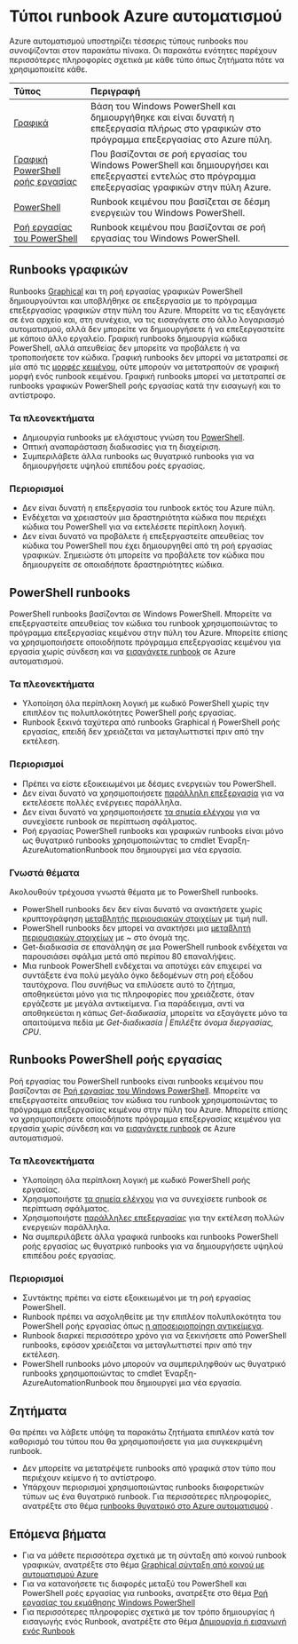 <properties 
   pageTitle="Τύποι Runbook Azure αυτοματισμού"
   description="Περιγράφει τους διάφορους τύπους runbooks που μπορείτε να χρησιμοποιήσετε στο αυτοματισμού Azure και θέματα που θα πρέπει να λάβετε υπόψη κατά τον καθορισμό του τύπου που θα χρησιμοποιήσετε. "
   services="automation"
   documentationCenter=""
   authors="mgoedtel"
   manager="jwhit"
   editor="tysonn" />
<tags 
   ms.service="automation"
   ms.devlang="na"
   ms.topic="article"
   ms.tgt_pltfrm="na"
   ms.workload="infrastructure-services"
   ms.date="09/12/2016"
   ms.author="bwren" />

# <a name="azure-automation-runbook-types"></a>Τύποι runbook Azure αυτοματισμού

Azure αυτοματισμού υποστηρίζει τέσσερις τύπους runbooks που συνοψίζονται στον παρακάτω πίνακα.  Οι παρακάτω ενότητες παρέχουν περισσότερες πληροφορίες σχετικά με κάθε τύπο όπως ζητήματα πότε να χρησιμοποιείτε κάθε.


| Τύπος |  Περιγραφή |
|:---|:---|
| [Γραφικά](#graphical-runbooks) | Βάση του Windows PowerShell και δημιουργήθηκε και είναι δυνατή η επεξεργασία πλήρως στο γραφικών στο πρόγραμμα επεξεργασίας στο Azure πύλη. | 
| [Γραφική PowerShell ροής εργασίας](#graphical-runbooks) | Που βασίζονται σε ροή εργασίας του Windows PowerShell και δημιουργήσει και επεξεργαστεί εντελώς στο πρόγραμμα επεξεργασίας γραφικών στην πύλη Azure. 
| [PowerShell](#powershell-runbooks) | Runbook κειμένου που βασίζεται σε δέσμη ενεργειών του Windows PowerShell.
| [Ροή εργασίας του PowerShell](#powershell-workflow-runbooks) | Runbook κειμένου που βασίζονται σε ροή εργασίας του Windows PowerShell. |


## <a name="graphical-runbooks"></a>Runbooks γραφικών

Runbooks [Graphical](automation-runbook-types.md#graphical-runbooks) και τη ροή εργασίας γραφικών PowerShell δημιουργούνται και υποβλήθηκε σε επεξεργασία με το πρόγραμμα επεξεργασίας γραφικών στην πύλη του Azure.  Μπορείτε να τις εξαγάγετε σε ένα αρχείο και, στη συνέχεια, να τις εισαγάγετε στο άλλο λογαριασμό αυτοματισμού, αλλά δεν μπορείτε να δημιουργήσετε ή να επεξεργαστείτε με κάποιο άλλο εργαλείο.  Γραφική runbooks δημιουργία κώδικα PowerShell, αλλά απευθείας δεν μπορείτε να προβάλετε ή να τροποποιήσετε τον κώδικα. Γραφική runbooks δεν μπορεί να μετατραπεί σε μία από τις [μορφές κειμένου](automation-runbook-types.md), ούτε μπορούν να μετατραπούν σε γραφική μορφή ενός runbook κειμένου. Γραφική runbooks μπορεί να μετατραπεί σε runbooks γραφικών PowerShell ροής εργασίας κατά την εισαγωγή και το αντίστροφο.

### <a name="advantages"></a>Τα πλεονεκτήματα

- Δημιουργία runbooks με ελάχιστους γνώση του [PowerShell](automation-powershell-workflow.md).
- Οπτική αναπαράσταση διαδικασίες για τη διαχείριση.
- Συμπεριλάβετε άλλα runbooks ως θυγατρικό runbooks για να δημιουργήσετε υψηλού επιπέδου ροές εργασίας.


### <a name="limitations"></a>Περιορισμοί

- Δεν είναι δυνατή η επεξεργασία του runbook εκτός του Azure πύλη.
- Ενδέχεται να χρειαστούν μια δραστηριότητα κώδικα που περιέχει κώδικα του PowerShell για να εκτελέσετε περίπλοκη λογική.
- Δεν είναι δυνατό να προβάλετε ή επεξεργαστείτε απευθείας τον κώδικα του PowerShell που έχει δημιουργηθεί από τη ροή εργασίας γραφικών. Σημειώστε ότι μπορείτε να προβάλετε τον κώδικα που δημιουργείτε σε οποιαδήποτε δραστηριότητες κώδικα.


## <a name="powershell-runbooks"></a>PowerShell runbooks

PowerShell runbooks βασίζονται σε Windows PowerShell.  Μπορείτε να επεξεργαστείτε απευθείας τον κώδικα του runbook χρησιμοποιώντας το πρόγραμμα επεξεργασίας κειμένου στην πύλη του Azure.  Μπορείτε επίσης να χρησιμοποιήσετε οποιοδήποτε πρόγραμμα επεξεργασίας κειμένου για εργασία χωρίς σύνδεση και να [εισαγάγετε runbook](http://msdn.microsoft.com/library/azure/dn643637.aspx) σε Azure αυτοματισμού.

### <a name="advantages"></a>Τα πλεονεκτήματα

- Υλοποίηση όλα περίπλοκη λογική με κωδικό PowerShell χωρίς την επιπλέον τις πολυπλοκότητες PowerShell ροής εργασίας. 
- Runbook ξεκινά ταχύτερα από runbooks Graphical ή PowerShell ροής εργασίας, επειδή δεν χρειάζεται να μεταγλωττιστεί πριν από την εκτέλεση.

### <a name="limitations"></a>Περιορισμοί

- Πρέπει να είστε εξοικειωμένοι με δέσμες ενεργειών του PowerShell.
- Δεν είναι δυνατό να χρησιμοποιήσετε [παράλληλη επεξεργασία](automation-powershell-workflow.md#parallel-processing) για να εκτελέσετε πολλές ενέργειες παράλληλα.
- Δεν είναι δυνατό να χρησιμοποιήσετε [τα σημεία ελέγχου](automation-powershell-workflow.md#checkpoints) για να συνεχίσετε runbook σε περίπτωση σφάλματος.
- Ροή εργασίας PowerShell runbooks και γραφικών runbooks είναι μόνο ως θυγατρικό runbooks χρησιμοποιώντας το cmdlet Έναρξη-AzureAutomationRunbook που δημιουργεί μια νέα εργασία.

### <a name="known-issues"></a>Γνωστά θέματα
Ακολουθούν τρέχουσα γνωστά θέματα με το PowerShell runbooks.

- PowerShell runbooks δεν δεν είναι δυνατό να ανακτήσετε χωρίς κρυπτογράφηση [μεταβλητής περιουσιακών στοιχείων](automation-variables.md) με τιμή null.
- PowerShell runbooks δεν μπορεί να ανακτήσει μια [μεταβλητή περιουσιακών στοιχείων](automation-variables.md) με *~* στο όνομά της.
- Get-διαδικασία σε επανάληψη σε μια PowerShell runbook ενδέχεται να παρουσιάσει σφάλμα μετά από περίπου 80 επαναλήψεις. 
- Μια runbook PowerShell ενδέχεται να αποτύχει εάν επιχειρεί να συντάξετε ένα πολύ μεγάλο όγκο δεδομένων στη ροή εξόδου ταυτόχρονα.   Που συνήθως να επιλύσετε αυτό το ζήτημα, αποθηκεύεται μόνο για τις πληροφορίες που χρειάζεστε, όταν εργάζεστε με μεγάλα αντικείμενα.  Για παράδειγμα, αντί να αποθηκεύεται η κάπως *Get-διαδικασία*, μπορείτε να εξαγάγετε μόνο τα απαιτούμενα πεδία με *Get-διαδικασία | Επιλέξτε όνομα διεργασίας, CPU*.

## <a name="powershell-workflow-runbooks"></a>Runbooks PowerShell ροής εργασίας

Ροή εργασίας του PowerShell runbooks είναι runbooks κειμένου που βασίζονται σε [Ροή εργασίας του Windows PowerShell](automation-powershell-workflow.md).  Μπορείτε να επεξεργαστείτε απευθείας τον κώδικα του runbook χρησιμοποιώντας το πρόγραμμα επεξεργασίας κειμένου στην πύλη του Azure.  Μπορείτε επίσης να χρησιμοποιήσετε οποιοδήποτε πρόγραμμα επεξεργασίας κειμένου για εργασία χωρίς σύνδεση και να [εισαγάγετε runbook](http://msdn.microsoft.com/library/azure/dn643637.aspx) σε Azure αυτοματισμού.

### <a name="advantages"></a>Τα πλεονεκτήματα

- Υλοποίηση όλα περίπλοκη λογική με κωδικό PowerShell ροής εργασίας.
- Χρησιμοποιήστε [τα σημεία ελέγχου](automation-powershell-workflow.md#checkpoints) για να συνεχίσετε runbook σε περίπτωση σφάλματος.
- Χρησιμοποιήστε [παράλληλες επεξεργασίας](automation-powershell-workflow.md#parallel-processing) για την εκτέλεση πολλών ενεργειών παράλληλα.
- Να συμπεριλάβετε άλλα γραφικά runbooks και runbooks PowerShell ροής εργασίας ως θυγατρικό runbooks για να δημιουργήσετε υψηλού επιπέδου ροές εργασίας.


### <a name="limitations"></a>Περιορισμοί

- Συντάκτης πρέπει να είστε εξοικειωμένοι με τη ροή εργασίας PowerShell.
- Runbook πρέπει να ασχοληθείτε με την επιπλέον πολυπλοκότητα του PowerShell ροής εργασίας όπως [η αποσειριοποίηση αντικείμενα](automation-powershell-workflow.md#code-changes).
- Runbook διαρκεί περισσότερο χρόνο για να ξεκινήσετε από PowerShell runbooks, εφόσον χρειάζεται να μεταγλωττιστεί πριν από την εκτέλεση.
- PowerShell runbooks μόνο μπορούν να συμπεριληφθούν ως θυγατρικό runbooks χρησιμοποιώντας το cmdlet Έναρξη-AzureAutomationRunbook που δημιουργεί μια νέα εργασία.


## <a name="considerations"></a>Ζητήματα

Θα πρέπει να λάβετε υπόψη τα παρακάτω ζητήματα επιπλέον κατά τον καθορισμό του τύπου που θα χρησιμοποιήσετε για μια συγκεκριμένη runbook.

- Δεν μπορείτε να μετατρέψετε runbooks από γραφικά στον τύπο που περιέχουν κείμενο ή το αντίστροφο.
- Υπάρχουν περιορισμοί χρησιμοποιώντας runbooks διαφορετικών τύπων ως ένα θυγατρικό runbook.  Για περισσότερες πληροφορίες, ανατρέξτε στο θέμα [runbooks θυγατρικό στο Azure αυτοματισμού](automation-child-runbooks.md) .

  
## <a name="next-steps"></a>Επόμενα βήματα

- Για να μάθετε περισσότερα σχετικά με τη σύνταξη από κοινού runbook γραφικών, ανατρέξτε στο θέμα [Graphical σύνταξη από κοινού με αυτοματισμού Azure](automation-graphical-authoring-intro.md)
- Για να κατανοήσετε τις διαφορές μεταξύ του PowerShell και PowerShell ροές εργασίας για runbooks, ανατρέξτε στο θέμα [Ροή εργασίας του εκμάθησης Windows PowerShell](automation-powershell-workflow.md)
- Για περισσότερες πληροφορίες σχετικά με τον τρόπο δημιουργίας ή εισαγωγής ενός Runbook, ανατρέξτε στο θέμα [Δημιουργία ή εισαγωγή ενός Runbook](automation-creating-importing-runbook.md)



